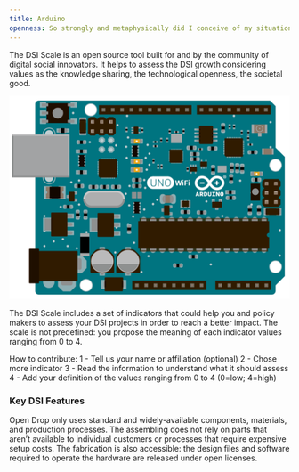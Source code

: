 ```yaml
---
title: Arduino
openness: So strongly and metaphysically did I conceive of my situation then, that while earnestly watching his motions, I seemed distinctly to perceive that my own individuality was now merged in a joint stock company of two; that my free will had received a mortal wound; and that another's mistake or misfortune might plunge innocent me into unmerited disaster and death. Therefore, I saw that here was a sort of interregnum in Providence; for its even-handed equity never could have so gross an injustice.
---
```


The DSI Scale is an open source tool built for and by the community of digital social innovators. It helps to assess the DSI growth considering values as the knowledge sharing, the technological openness, the societal good.

![open drop](../assets/pics/arduino.png)

The DSI Scale includes a set of indicators that could help you and policy makers to assess your DSI projects in order to reach a better impact. The scale is not predefined: you propose the meaning of each indicator values ranging from 0 to 4.

How to contribute:
1 - Tell us your name or affiliation (optional)
2 - Chose  more indicator
3 - Read the information to understand what it should assess
4 - Add your definition of the values ranging from 0 to 4 (0=low; 4=high)

### Key DSI Features

Open Drop only uses standard and widely-available components, materials, and production processes. The assembling does not rely on parts that aren’t available to individual customers or processes that require expensive setup costs. The fabrication is also accessible: the design files and software required to operate the hardware are released under open licenses.
